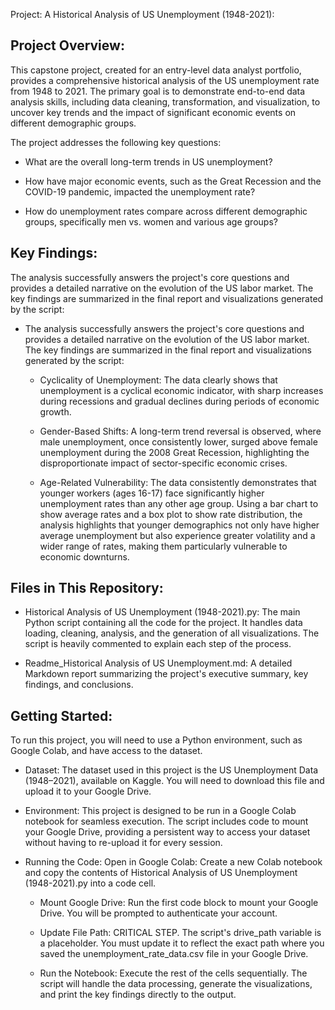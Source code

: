 Project: A Historical Analysis of US Unemployment (1948-2021):

## Project Overview:
This capstone project, created for an entry-level data analyst portfolio, provides a comprehensive historical analysis of the US unemployment rate from 1948 to 2021. The primary goal is to demonstrate end-to-end data analysis skills, including data cleaning, transformation, and visualization, to uncover key trends and the impact of significant economic events on different demographic groups.

The project addresses the following key questions:

- What are the overall long-term trends in US unemployment?

- How have major economic events, such as the Great Recession and the COVID-19 pandemic, impacted the unemployment rate?

- How do unemployment rates compare across different demographic groups, specifically men vs. women and various age groups?

## Key Findings:
The analysis successfully answers the project's core questions and provides a detailed narrative on the evolution of the US labor market. The key findings are summarized in the final report and visualizations generated by the script:

- The analysis successfully answers the project's core questions and provides a detailed narrative on the evolution of the US labor market. The key findings are summarized in the final report and visualizations generated by the script:

  - Cyclicality of Unemployment: The data clearly shows that unemployment is a cyclical economic indicator, with sharp increases during recessions and gradual declines during periods of economic growth.

  - Gender-Based Shifts: A long-term trend reversal is observed, where male unemployment, once consistently lower, surged above female unemployment during the 2008 Great Recession, highlighting the disproportionate impact of sector-specific economic crises.

  - Age-Related Vulnerability: The data consistently demonstrates that younger workers (ages 16-17) face significantly higher unemployment rates than any other age group. Using a bar chart to show average rates and a box plot to show rate distribution, the analysis highlights that younger demographics not only have higher average unemployment but also experience greater volatility and a wider range of rates, making them particularly vulnerable to economic downturns.

## Files in This Repository:
- Historical Analysis of US Unemployment (1948-2021).py: The main Python script containing all the code for the project. It handles data loading, cleaning, analysis, and the generation of all visualizations. The script is heavily commented to explain each step of the process.

- Readme_Historical Analysis of US Unemployment.md: A detailed Markdown report summarizing the project's executive summary, key findings, and conclusions.


## Getting Started:
To run this project, you will need to use a Python environment, such as Google Colab, and have access to the dataset.

- Dataset:
The dataset used in this project is the US Unemployment Data (1948–2021), available on Kaggle. You will need to download this file and upload it to your Google Drive.

- Environment:
This project is designed to be run in a Google Colab notebook for seamless execution. The script includes code to mount your Google Drive, providing a persistent way to access your dataset without having to re-upload it for every session.

- Running the Code:
Open in Google Colab: Create a new Colab notebook and copy the contents of Historical Analysis of US Unemployment (1948-2021).py into a code cell.

  - Mount Google Drive: Run the first code block to mount your Google Drive. You will be prompted to authenticate your account.

  - Update File Path: CRITICAL STEP. The script's drive_path variable is a placeholder. You must update it to reflect the exact path where you saved the unemployment_rate_data.csv file in your Google Drive.

  - Run the Notebook: Execute the rest of the cells sequentially. The script will handle the data processing, generate the visualizations, and print the key findings directly to the output.
